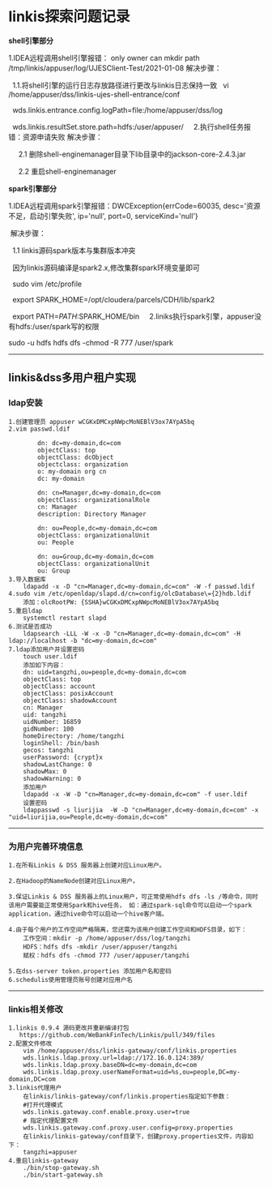 # linkis探索问题记录

**shell引擎部分**

1.IDEA远程调用shell引擎报错： only owner can mkdir path /tmp/linkis/appuser/log/UJESClient-Test/2021-01-08
解决步骤：

  	1.1.将shell引擎的运行日志存放路径进行更改与linkis日志保持一致
  		vi /home/appuser/dss/linkis-ujes-shell-entrance/conf
		
  		wds.linkis.entrance.config.logPath=file:/home/appuser/dss/log
		
  		wds.linkis.resultSet.store.path=hdfs:/user/appuser/
   
2.执行shell任务报错：资源申请失败
解决步骤：

      2.1 删除shell-enginemanager目录下lib目录中的jackson-core-2.4.3.jar
      
      2.2 重启shell-enginemanager


**spark引擎部分**

1.IDEA远程调用spark引擎报错：DWCException{errCode=60035, desc='资源不足，启动引擎失败', ip='null', port=0, serviceKind='null'}

  解决步骤：
    
  	1.1 linkis源码spark版本与集群版本冲突
	
  		因为linkis源码编译是spark2.x,修改集群spark环境变量即可
		
  		sudo vim /etc/profile
		
  		export SPARK_HOME=/opt/cloudera/parcels/CDH/lib/spark2
		
  		export PATH=$PATH:$SPARK_HOME/bin
   
2.liniks执行spark引擎，appuser没有hdfs:/user/spark写的权限

sudo -u hdfs hdfs dfs -chmod -R 777 /user/spark

**********************************************
## linkis&dss多用户租户实现

### ldap安装

    1.创建管理员 appuser wCGKxDMCxpNWpcMoNEBlV3ox7AYpA5bq
    2.vim passwd.ldif
    
    		dn: dc=my-domain,dc=com
    		objectClass: top
    		objectClass: dcObject
    		objectclass: organization
    		o: my-domain org cn
    		dc: my-domain
    		
    		dn: cn=Manager,dc=my-domain,dc=com
    		objectClass: organizationalRole
    		cn: Manager
    		description: Directory Manager
    		
    		dn: ou=People,dc=my-domain,dc=com
    		objectClass: organizationalUnit
    		ou: People
    		
    		dn: ou=Group,dc=my-domain,dc=com
    		objectClass: organizationalUnit
    		ou: Group
    3.导入数据库
    	ldapadd -x -D "cn=Manager,dc=my-domain,dc=com" -W -f passwd.ldif
    4.sudo vim /etc/openldap/slapd.d/cn=config/olcDatabase\={2}hdb.ldif
    	添加：olcRootPW: {SSHA}wCGKxDMCxpNWpcMoNEBlV3ox7AYpA5bq
    5.重启ldap
    	systemctl restart slapd
    6.测试是否成功
    	ldapsearch -LLL -W -x -D "cn=Manager,dc=my-domain,dc=com" -H ldap://localhost -b "dc=my-domain,dc=com"
    7.ldap添加用户并设置密码
    	touch user.ldif
    	添加如下内容：
    	dn: uid=tangzhi,ou=people,dc=my-domain,dc=com
    	objectClass: top
    	objectClass: account
    	objectClass: posixAccount
    	objectClass: shadowAccount
    	cn: Manager
    	uid: tangzhi
    	uidNumber: 16859
    	gidNumber: 100
    	homeDirectory: /home/tangzhi
    	loginShell: /bin/bash
    	gecos: tangzhi
    	userPassword: {crypt}x
    	shadowLastChange: 0
    	shadowMax: 0
    	shadowWarning: 0
    	添加用户
    	ldapadd -x -W -D "cn=Manager,dc=my-domain,dc=com" -f user.ldif
    	设置密码
    	ldappasswd -s liurijia  -W -D "cn=Manager,dc=my-domain,dc=com" -x "uid=liurijia,ou=People,dc=my-domain,dc=com"

**********************************************
### 为用户完善环境信息

    1.在所有Linkis & DSS 服务器上创建对应Linux用户。
    
    2.在Hadoop的NameNode创建对应Linux用户。
    
    3.保证Linkis & DSS 服务器上的Linux用户，可正常使用hdfs dfs -ls /等命令，同时该用户需要能正常使用Spark和hive任务， 如：通过spark-sql命令可以启动一个spark application，通过hive命令可以启动一个hive客户端。
    
    4.由于每个用户的工作空间严格隔离，您还需为该用户创建工作空间和HDFS目录，如下：
    	工作空间：mkdir -p /home/appuser/dss/log/tangzhi
    	HDFS：hdfs dfs -mkdir /user/appuser/tangzhi
    	赋权：hdfs dfs -chmod 777 /user/appuser/tangzhi
    
    5.在dss-server token.properties 添加用户名和密码
    6.schedulis使用管理员账号创建对应用户名

**********************************************
### linkis相关修改

    1.linkis 0.9.4 源码更改并重新编译打包
       https://github.com/WeBankFinTech/Linkis/pull/349/files
    2.配置文件修改
    	vim /home/appuser/dss/linkis-gateway/conf/linkis.properties
    	wds.linkis.ldap.proxy.url=ldap://172.16.0.124:389/
    	wds.linkis.ldap.proxy.baseDN=dc=my-domain,dc=com
    	wds.linkis.ldap.proxy.userNameFormat=uid=%s,ou=people,DC=my-domain,DC=com
    3.linkis代理用户
    	在linkis/linkis-gateway/conf/linkis.properties指定如下参数：
        #打开代理模式
        wds.linkis.gateway.conf.enable.proxy.user=true
        # 指定代理配置文件
        wds.linkis.gateway.conf.proxy.user.config=proxy.properties
    	在linkis/linkis-gateway/conf目录下，创建proxy.properties文件，内容如下：
        tangzhi=appuser
    4.重启linkis-gateway
        ./bin/stop-gateway.sh
    	./bin/start-gateway.sh


